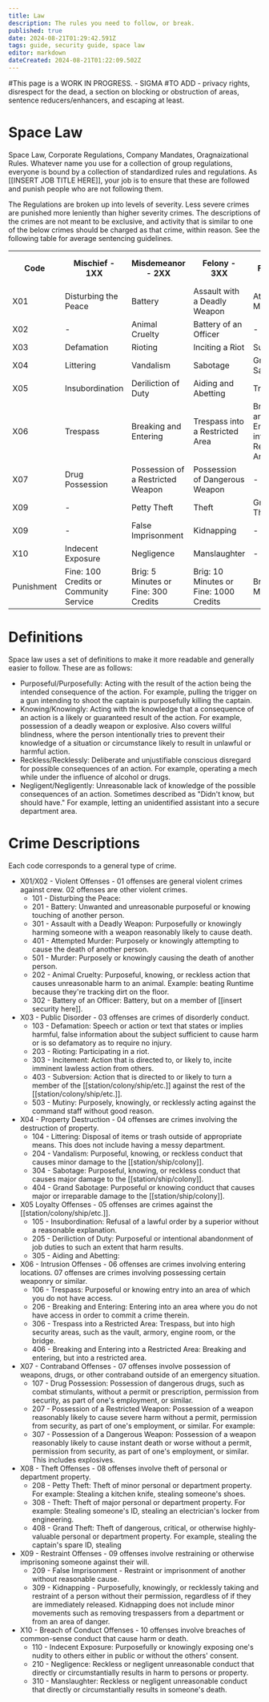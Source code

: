```yaml
---
title: Law
description: The rules you need to follow, or break.
published: true
date: 2024-08-21T01:29:42.591Z
tags: guide, security guide, space law
editor: markdown
dateCreated: 2024-08-21T01:22:09.502Z
---
```


#This page is a WORK IN PROGRESS. - SIGMA
#TO ADD - privacy rights, disrespect for the dead, a section on blocking or obstruction of areas, sentence reducers/enhancers, and escaping at least.
# Space Law

Space Law, Corporate Regulations, Company Mandates, Oragnaizational Rules. Whatever name you use for a collection of group regulations, everyone is bound by a collection of standardized rules and regulations. As [[INSERT JOB TITLE HERE]], your job is to ensure that these are followed and punish people who are not following them. 

The Regulations are broken up into levels of severity. Less severe crimes are punished more leniently than higher severity crimes. The descriptions of the crimes are not meant to be exclusive, and activity that is similar to one of the below crimes should be charged as that crime, within reason. See the following table for average sentencing guidelines.

<table>
  <tr>
    <th>Code</th>
    <th>Mischief - 1XX</th>
    <th>Misdemeanor - 2XX</th>
    <th>Felony - 3XX</th>
    <th>Grand Felony - 4XX</th>
    <th>Capital Offense - 5XX</th>
  </tr>
  <tr>
    <td>X01</td>
    <td>Disturbing the Peace</td>
    <td>Battery</td>
    <td>Assault with a Deadly Weapon</td>
    <td>Attempted Murder</td>
    <td>Murder</td>
  </tr>
  <tr>
    <td>X02</td>
    <td>-</td>
    <td>Animal Cruelty</td>
    <td>Battery of an Officer</td>
    <td>-</td>
    <td>-</td>
  </tr>
  <tr>
    <td>X03</td>
    <td>Defamation</td>
    <td>Rioting</td>
    <td>Inciting a Riot</td>
    <td>Subversion</td>
    <td>Mutiny</td>
  </tr>
  <tr>
    <td>X04</td>
    <td>Littering</td>
    <td>Vandalism</td>
    <td>Sabotage</td>
    <td>Grand Sabotage</td>
    <td>-</td>
  </tr>
  <tr>
    <td>X05</td>
    <td>Insubordination</td>
    <td>Deriliction of Duty</td>
    <td>Aiding and Abetting</td>
    <td>Treason</td>
    <td>-</td>
  </tr>
  <tr>
    <td>X06</td>
    <td>Trespass</td>
    <td>Breaking and Entering</td>
    <td>Trespass into a Restricted Area</td>
    <td>Breaking and Entering into a Restricted Area</td>
    <td>-</td>
  </tr>
  <tr>
    <td>X07</td>
    <td>Drug Possession</td>
    <td>Possession of a Restricted Weapon</td>
    <td>Possession of Dangerous Weapon</td>
    <td>-</td>
    <td>-</td>
  </tr>
  <tr>
    <td>X09</td>
    <td>-</td>
    <td>Petty Theft</td>
    <td>Theft</td>
    <td>Grand Theft</td>
    <td>-</td>
  </tr>
  <tr>
    <td>X09</td>
    <td>-</td>
    <td>False Imprisonment</td>
    <td>Kidnapping</td>
    <td>-</td>
    <td>-</td>
  </tr>
  <tr>
    <td>X10</td>
    <td>Indecent Exposure</td>
    <td>Negligence</td>
    <td>Manslaughter</td>
    <td>-</td>
    <td>-</td>
  </tr>
  <tr>
    <td>Punishment</td>
    <td>Fine: 100 Credits or Community Service</td>
    <td>Brig: 5 Minutes or Fine: 300 Credits</td>
    <td>Brig: 10 Minutes or Fine: 1000 Credits</td>
    <td>Brig: 25 Minutes</td>
    <td>Permanent Brigging, Execution, Exile</td>
  </tr>
</table>

# Definitions

Space law uses a set of definitions to make it more readable and generally easier to follow. These are as follows:

- Purposeful/Purposefully: Acting with the result of the action being the intended consequence of the action. For example, pulling the trigger on a gun intending to shoot the captain is purposefully killing the captain.
- Knowing/Knowingly: Acting with the knowledge that a consequence of an action is a likely or guaranteed result of the action. For example, possession of a deadly weapon or explosive. Also covers willful blindness, where the person intentionally tries to prevent their knowledge of a situation or circumstance likely to result in unlawful or harmful action.  
- Reckless/Recklessly: Deliberate and unjustifiable conscious disregard for possible consequences of an action. For example, operating a mech while under the influence of alcohol or drugs.
- Negligent/Negligently: Unreasonable lack of knowledge of the possible consequences of an action. Sometimes described as "Didn't know, but should have." For example, letting an unidentified assistant into a secure department area.

# Crime Descriptions
Each code corresponds to a general type of crime. 
- X01/X02 - Violent Offenses - 01 offenses are general violent crimes against crew. 02 offenses are other violent crimes.
	- 101 - Disturbing the Peace: 
  - 201 - Battery: Unwanted and unreasonable purposeful or knowing touching of another person. 
  - 301 - Assault with a Deadly Weapon: Purposefully or knowingly harming someone with a weapon reasonably likely to cause death.
  - 401 - Attempted Murder: Purposely or knowingly attempting to cause the death of another person.
  - 501 - Murder: Purposely or knowingly causing the death of another person.
  - 202 - Animal Cruelty: Purposeful, knowing, or reckless action that causes unreasonable harm to an animal. Example: beating Runtime because they're tracking dirt on the floor. 
  - 302 - Battery of an Officer: Battery, but on a member of [[insert security here]]. 
- X03 - Public Disorder - 03 offenses are crimes of disorderly conduct.
	- 103 - Defamation: Speech or action or text that states or implies harmful, false information about the subject sufficient to cause harm or is so defamatory as to require no injury.
  - 203 - Rioting: Participating in a riot. 
  - 303 - Incitement: Action that is directed to, or likely to, incite imminent lawless action from others.
  - 403 - Subversion: Action that is directed to or likely to turn a member of the [[station/colony/ship/etc.]] against the rest of the [[station/colony/ship/etc.]].
  - 503 - Mutiny: Purposely, knowingly, or recklessly acting against the command staff without good reason.
- X04 - Property Destruction - 04 offenses are crimes involving the destruction of property.
	- 104 - Littering: Disposal of items or trash outside of appropriate means. This does not include having a messy department.
	- 204 - Vandalism: Purposeful, knowing, or reckless conduct that causes minor damage to the [[station/ship/colony]].
  - 304 - Sabotage: Purposeful, knowing, or reckless conduct that causes major damage to the [[station/ship/colony]].
  - 404 - Grand Sabotage: Purposeful or knowing conduct that causes major or irreparable damage to the [[station/ship/colony]]. 
- X05 Loyalty Offenses - 05 offenses are crimes against the [[station/colony/ship/etc.]]. 
	- 105 - Insubordination: Refusal of a lawful order by a superior without a reasonable explanation.
  - 205 - Deriliction of Duty: Purposeful or intentional abandonment of job duties to such an extent that harm results.
  - 305 - Aiding and Abetting: 
- X06 - Intrusion Offenses - 06 offenses are crimes involving entering locations. 07 offenses are crimes involving possessing certain weaponry or similar.
	- 106 - Trespass: Purposeful or knowing entry into an area of which you do not have access.
  - 206 - Breaking and Entering: Entering into an area where you do not have access in order to commit a crime therein.
  - 306 - Trespass into a Restricted Area: Trespass, but into high security areas, such as the vault, armory, engine room, or the bridge.
  - 406 - Breaking and Entering into a Restricted Area: Breaking and entering, but into a restricted area.
- X07 - Contraband Offenses - 07 offenses involve possession of weapons, drugs, or other contraband outside of an emergency situation.
	- 107 - Drug Possession: Possession of dangerous drugs, such as combat stimulants, without a permit or prescription, permission from security, as part of one's employment, or similar.
  - 207 - Possession of a Restricted Weapon: Possession of a weapon reasonably likely to cause severe harm without a permit, permission from security, as part of one's employment, or similar. For example: 
  - 307 - Possession of a Dangerous Weapon: Possession of a weapon reasonably likely to cause instant death or worse without a permit, permission from security, as part of one's employment, or similar. This includes explosives.
- X08 - Theft Offenses - 08 offenses involve theft of personal or department property.
	- 208 - Petty Theft: Theft of minor personal or department property. For example: Stealing a kitchen knife, stealing someone's shoes.  
  - 308 - Theft: Theft of major personal or department property. For example: Stealing someone's ID, stealing an electrician's locker from engineering.
  - 408 - Grand Theft: Theft of dangerous, critical, or otherwise highly-valuable personal or department property. For example, stealing the captain's spare ID, stealing 
- X09 - Restraint Offenses - 09 offenses involve restraining or otherwise imprisoning someone against their will.
  - 209 - False Imprisonment - Restraint or imprisonment of another without reasonable cause.
  - 309 - Kidnapping - Purposefully, knowingly, or recklessly taking and restraint of a person without their permission, regardless of if they are immediately released. Kidnapping does not include minor movements such as removing trespassers from a department or from an area of danger.
- X10 - Breach of Conduct Offenses - 10 offenses involve breaches of common-sense conduct that cause harm or death.
	- 110 - Indecent Exposure: Purposefully or knowingly exposing one's nudity to others either in public or without the others' consent. 
  - 210 - Negligence: Reckless or negligent unreasonable conduct that directly or circumstantially results in harm to persons or property.
  - 310 - Manslaughter: Reckless or negligent unreasonable conduct that directly or circumstantially results in someone's death.
